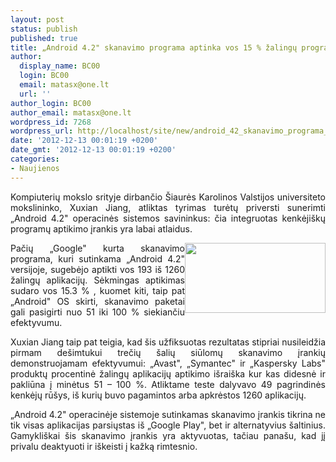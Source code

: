 ```yaml
---
layout: post
status: publish
published: true
title: „Android 4.2" skanavimo programa aptinka vos 15 % žalingų programų
author:
  display_name: BC00
  login: BC00
  email: matasx@one.lt
  url: ''
author_login: BC00
author_email: matasx@one.lt
wordpress_id: 7268
wordpress_url: http://localhost/site/new/android_42_skanavimo_programa_nuo_kenkeju_pasizymi_vos_15__aptikimo_efektyvumu/
date: '2012-12-13 00:01:19 +0200'
date_gmt: '2012-12-13 00:01:19 +0200'
categories:
- Naujienos
---
```

<p style="text-align: justify;">
	Kompiuterių mokslo srityje dirbančio &Scaron;iaurės Karolinos Valstijos universiteto mokslininko, Xuxian Jiang, atliktas tyrimas turėtų priversti sunerimti &bdquo;Android 4.2&quot; operacinės sistemos savininkus: čia integruotas kenkėji&scaron;kų programų aptikimo įrankis yra labai atlaidus.</p>
<p style="text-align: justify;">
	<img alt="" src="http://technews.lt/userfiles/androidmalware.jpg" style="width: 225px; height: 112px; float: right;" />Pačių &bdquo;Google&quot; kurta skanavimo programa, kuri sutinkama &bdquo;Android 4.2&quot; versijoje, sugebėjo aptikti vos 193 i&scaron; 1260 žalingų aplikacijų. Sėkmingas aptikimas sudaro vos 15.3 % , kuomet kiti, taip pat &bdquo;Android&quot; OS skirti, skanavimo paketai gali pasigirti nuo 51 iki 100 % siekiančiu efektyvumu.</p>
<p style="text-align: justify;">
	Xuxian Jiang taip pat teigia, kad &scaron;is užfiksuotas rezultatas stipriai nusileidžia pirmam de&scaron;imtukui trečių &scaron;alių siūlomų skanavimo įrankių demonstruojamam efektyvumui: &bdquo;Avast&quot;, &bdquo;Symantec&quot; ir &bdquo;Kaspersky Labs&quot; produktų procentinė žalingų aplikacijų aptikimo i&scaron;rai&scaron;ka kur kas didesnė ir pakliūna į minėtus 51 &ndash; 100 %. Atliktame teste dalyvavo 49 pagrindinės kenkėjų rū&scaron;ys, i&scaron; kurių buvo pagamintos arba apkrėstos 1260 aplikacijų.</p>
<p style="text-align: justify;">
	&bdquo;Android 4.2&quot; operacinėje sistemoje sutinkamas skanavimo įrankis tikrina ne tik visas aplikacijas parsiųstas i&scaron; &bdquo;Google Play&quot;, bet ir alternatyvius &scaron;altinius. Gamykli&scaron;kai &scaron;is skanavimo įrankis yra aktyvuotas, tačiau pana&scaron;u, kad jį privalu deaktyuoti ir i&scaron;keisti į kažką rimtesnio.</p>
